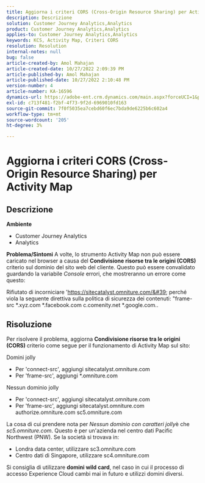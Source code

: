 ```yaml
---
title: Aggiorna i criteri CORS (Cross-Origin Resource Sharing) per Activity Map
description: Descrizione
solution: Customer Journey Analytics,Analytics
product: Customer Journey Analytics,Analytics
applies-to: Customer Journey Analytics,Analytics
keywords: KCS, Activity Map, Criteri CORS
resolution: Resolution
internal-notes: null
bug: false
article-created-by: Amol Mahajan
article-created-date: 10/27/2022 2:09:39 PM
article-published-by: Amol Mahajan
article-published-date: 10/27/2022 2:10:48 PM
version-number: 4
article-number: KA-16596
dynamics-url: https://adobe-ent.crm.dynamics.com/main.aspx?forceUCI=1&pagetype=entityrecord&etn=knowledgearticle&id=92d4eefd-0056-ed11-bba2-6045bd006793
exl-id: c713f481-f2bf-4f73-9f2d-6969010fd163
source-git-commit: 7f0f5035ea7cebd60f6ec7bda9de6225b6c602a4
workflow-type: tm+mt
source-wordcount: '205'
ht-degree: 3%

---
```


# Aggiorna i criteri CORS (Cross-Origin Resource Sharing) per Activity Map

## Descrizione

<b>Ambiente </b>
- Customer Journey Analytics
- Analytics



<b>Problema/Sintomi</b>
A volte, lo strumento Activity Map non può essere caricato nel browser a causa del <b>Condivisione risorse tra le origini (CORS)</b> criterio sul dominio del sito web del cliente. Questo può essere convalidato guardando la variabile *Console* errori, che mostreranno un errore come questo:

Rifiutato di incorniciare &#39;https://sitecatalyst.omniture.com/&#39; perché viola la seguente direttiva sulla politica di sicurezza dei contenuti: &quot;frame-src \*.xyz.com \*.facebook.com c.comenity.net \*.google.com..


## Risoluzione


Per risolvere il problema, aggiorna <b>Condivisione risorse tra le origini (CORS) </b>criterio come segue per il funzionamento di Activity Map sul sito:

Domini jolly

- Per &#39;connect-src&#39;, aggiungi sitecatalyst.omniture.com
- Per &#39;frame-src&#39;, aggiungi \*.omniture.com


Nessun dominio jolly

- Per &#39;connect-src&#39;, aggiungi sitecatalyst.omniture.com
- Per &#39;frame-src&#39;, aggiungi sitecatalyst.omniture.com authorize.omniture.com sc5.omniture.com


La cosa di cui prendere nota per *Nessun dominio con caratteri jolly*&#x200B;è che *sc5.omniture.com*. Questo è per un&#39;azienda nel centro dati Pacific Northwest (PNW). Se la società si trovava in:

- Londra data center, utilizzare sc3.omniture.com
- Centro dati di Singapore, utilizzare sc4.omniture.com


Si consiglia di utilizzare <b>domini wild card</b>, nel caso in cui il processo di accesso Experience Cloud cambi mai in futuro e utilizzi domini diversi.
